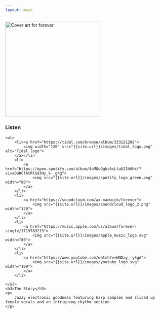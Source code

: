 ```yaml
---
layout: main
---
```


<div class="track__art">
<img src="{{site.url}}/images/forever@600x600.jpg" alt="Cover art for forever" width="300">
</div>
<div class="track__links">
	<h3>Listen</h3>

	<ul>
		<li><a href="https://tidal.com/browse/album/333121288">
			<img width="120" src="{{site.url}}/images/tidal_logo.png" alt="Tidal logo">
		</a></li>
		<li>
			<a href="https://open.spotify.com/album/4aMQoOgkc6sLtaU21hGHxf?si=xDuHClAtRtGd3Hy_k-_g4g">
				<img src="{{site.url}}/images/spotify_logo_green.png" width="80">
			</a>
		</li>
		<li>
			<a href="https://soundcloud.com/ax-madwick/forever">
				<img src="{{site.url}}/images/soundcloud_logo_2.png" width="120">
			</a>
		</li>
		<li>
			<a href="https://music.apple.com/us/album/forever-single/1719789213">
				<img src="{{site.url}}/images/apple_music_logo.svg" width="80">
			</a>
		</li>
		<li>
			<a href="https://www.youtube.com/watch?v=WNDay_-ySgA">
				<img src="{{site.url}}/images/youtube_logo.svg" width="100">
			</a>
		</li>

	</ul>
	<h3>The Story</h3>
	<p>
		Jazzy electronic goodness featuring harp samples and sliced up female vocals and an intriguing rhythm section
	</p>
</div>